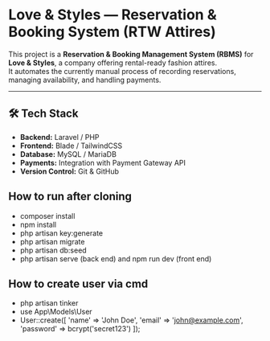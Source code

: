 # Love & Styles — Reservation & Booking System (RTW Attires)

This project is a **Reservation & Booking Management System (RBMS)** for  **Love & Styles**, a company offering rental-ready fashion attires.  
It automates the currently manual process of recording reservations, managing availability, and handling payments.

-----

## 🛠 Tech Stack
- **Backend:** Laravel / PHP
- **Frontend:** Blade / TailwindCSS
- **Database:** MySQL / MariaDB
- **Payments:** Integration with Payment Gateway API
- **Version Control:** Git & GitHub  

## How to run after cloning
- composer install
- npm install
- php artisan key:generate
- php artisan migrate
- php artisan db:seed
- php artisan serve (back end) and npm run dev (front end)

## How to create user via cmd
- php artisan tinker
- use App\Models\User
- User::create([
'name' => 'John Doe',
'email' => 'john@example.com',
'password' => bcrypt('secret123')
]);


